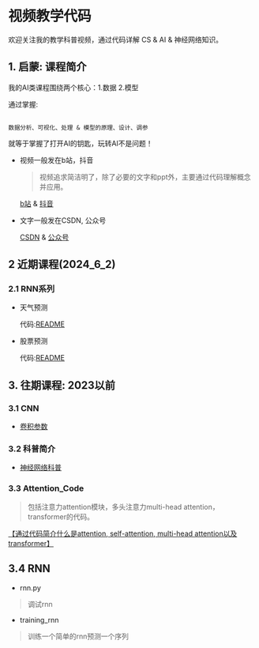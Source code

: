 # 视频教学代码

欢迎关注我的教学科普视频，通过代码详解 CS & AI & 神经网络知识。

## 1. 启蒙: 课程简介

我的AI类课程围绕两个核心：1.数据 2.模型

通过掌握:

```

数据分析、可视化、处理 & 模型的原理、设计、调参

```

就等于掌握了打开AI的钥匙，玩转AI不是问题！

- 视频一般发在b站，抖音

    >视频追求简洁明了，除了必要的文字和ppt外，主要通过代码理解概念并应用。

    [b站](https://space.bilibili.com/433833512/video) & [抖音](https://www.douyin.com/user/MS4wLjABAAAAPN6UupY_5li5pBxsx8i-KTSa6_54Iy_u4wQLQuejnq8)

- 文字一般发在CSDN, 公众号

    [CSDN](https://blog.csdn.net/disanda?spm=1038.2274.3001.5343) & [公众号](https://mp.weixin.qq.com/s/08BmF4RnnwQ-jX5s_ukDUA)


## 2 近期课程(2024_6_2)

### 2.1 RNN系列

- 天气预测

    代码:[README](./1.Weather_Prediction/readme.md)

- 股票预测

    代码:[README](./2.Stock_Prediction/readme.md)

## 3. 往期课程: 2023以前

### 3.1 CNN

- [卷积参数](https://blog.csdn.net/disanda/article/details/105762054#comments_24558196)

### 3.2 科普简介

- [神经网络科普](https://www.bilibili.com/video/BV1V14y1G7wu/?spm_id_from=333.999.0.0)


### 3.3 Attention_Code

>包括注意力attention模块，多头注意力multi-head attention，transformer的代码。

[【通过代码简介什么是attention, self-attention, multi-head attention以及transformer】](https://www.bilibili.com/video/BV1QD4y177Sf/?share_source=copy_web&vd_source=52e445c3cd34daefba432056cb52d95e)


## 3.4 RNN

- rnn.py

> 调试rnn

- training_rnn

> 训练一个简单的rnn预测一个序列


